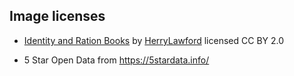 ## Image licenses

* [Identity and Ration Books](https://www.flickr.com/photos/32662631@N00/3321550181) by [HerryLawford](https://www.flickr.com/photos/32662631@N00) licensed CC BY 2.0

* 5 Star Open Data from <https://5stardata.info/>

